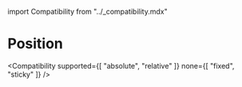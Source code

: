 import Compatibility from "../\_compatibility.mdx"

# Position

<Compatibility
supported={[ "absolute", "relative" ]}
none={[
"fixed",
"sticky"
]}
/>
